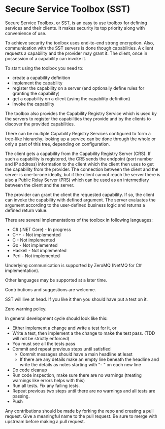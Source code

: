 # Secure Service Toolbox (SST)
Secure Service Toolbox, or SST, is an easy to use toolbox for defining services and their clients. It makes security its top priority along with convenience of use.

To achieve security the toolbox uses end-to-end strong encryption. Also, communication with the SST servers is done though capabilities. A client requests a capability and the provider may grant it. The client, once in possession of a capability can invoke it.

To start using the toolbox you need to:

- create a capability definition
- implement the capability
- register the capability on a server (and optionally define rules for granting the capability)
- get a capability on a client (using the capability definition)
- invoke the capability

The toolbox also provides the Capability Registry Service which is used by the servers to register the capabilities they provide and by the clients to discover the provided capabilities.

There can be multiple Capability Registry Services configured to form a tree-like hierarchy. looking up a service can be done through the whole or only a part of this tree, depending on configuration.

The client gets a capability from the Capability Registry Server (CRS). If such a capability is registered, the CRS sends the endpoint (port number and IP address) information to the client which the client then uses to get the capability from the provider. The connection between the client and the server is one-to-one ideally, but if the client cannot reach the server there is also a Public Relay Server (PRS) which can be used as an intermediary between the client and the server.

The provider can grant the client the requested capability. If so, the client can invoke the capability with defined argument. The server evaluates the argument according to the user-defined business logic and returns a defined return value.

There are several implementations of the toolbox in following languages:

- C# (.NET Core) - In progress
- C++ - Not implemented
- C - Not implemented
- Go - Not implemented
- Haskell - Not implemented
- Perl - Not implemented

Underlying communication is supported by ZeroMQ (NetMQ for C# implementation).

Other languages may be supported at a later time.

Contributions and suggestions are welcome.

SST will live at head. If you like it then you should have put a test on it.

Zero warning policy.

In general development cycle should look like this:

- Either implement a change and write a test for it, or
- Write a test, then implement a the change to make the test pass. (TDD will not be strictly enforced)
- You must see all the tests pass
- Commit and repeat previous steps until satisfied
  - Commit messages should have a main headline at least
  - If there are any details make an empty line beneath the headline and write the details as notes starting with "- " on each new line
- Do code cleanup
- Run code inspection, make sure there are no warnings (treating warnings like errors helps with this)
- Run all tests. Fix any failing tests.
- Repeat previous two steps until there are no warnings and all tests are passing.
- Push

Any contributions should be made by forking the repo and creating a pull request.
Give a meaningful name to the pull request.
Be sure to merge with upstream before making a pull request.